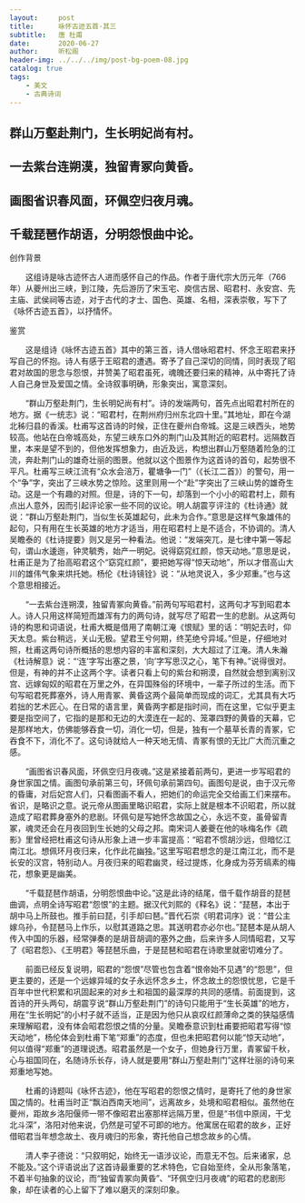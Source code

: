 ```yaml
---
layout:     post
title:      咏怀古迹五首·其三
subtitle:   唐 杜甫
date:       2020-06-27
author:     听松阁
header-img: ../../../img/post-bg-poem-08.jpg
catalog: true
tags:
    - 美文
    - 古典诗词
---
```


## 群山万壑赴荆门，生长明妃尚有村。

## 一去紫台连朔漠，独留青冢向黄昏。

## 画图省识春风面，环佩空归夜月魂。

## 千载琵琶作胡语，分明怨恨曲中论。



创作背景

　　这组诗是咏古迹怀古人进而感怀自己的作品。作者于唐代宗大历元年（766年）从夔州出三峡，到江陵，先后游历了宋玉宅、庾信古居、昭君村、永安宫、先主庙、武侯祠等古迹，对于古代的才士、国色、英雄、名相，深表崇敬，写下了《咏怀古迹五首》，以抒情怀。







鉴赏



　　这是组诗《咏怀古迹五首》其中的第三首，诗人借咏昭君村、怀念王昭君来抒写自己的怀抱。诗人有感于王昭君的遭遇。寄予了自己深切的同情，同时表现了昭君对故国的思念与怨恨，并赞美了昭君虽死，魂魄还要归来的精神，从中寄托了诗人自己身世及爱国之情。全诗叙事明确，形象突出，寓意深刻。



　　“群山万壑赴荆门，生长明妃尚有村”。诗的发端两句，首先点出昭君村所在的地方。据《一统志》说：“昭君村，在荆州府归州东北四十里。”其地址，即在今湖北秭归县的香溪。杜甫写这首诗的时候，正住在夔州白帝城。这是三峡西头，地势较高。他站在白帝城高处，东望三峡东口外的荆门山及其附近的昭君村。远隔数百里，本来是望不到的，但他发挥想象力，由近及远，构想出群山万壑随着险急的江流，奔赴荆门山的雄奇壮丽的图景。他就以这个图景作为这首诗的首句，起势很不平凡。杜甫写三峡江流有“众水会涪万，瞿塘争一门”（《长江二首》）的警句，用一个“争”字，突出了三峡水势之惊险。这里则用一个“赴”字突出了三峡山势的雄奇生动。这是一个有趣的对照。但是，诗的下一句，却落到一个小小的昭君村上，颇有点出人意外，因而引起评论家一些不同的议论。明人胡震亨评注的《杜诗通》就说：“群山万壑赴荆门，当似生长英雄起句，此未为合作。”意思是这样气象雄伟的起句，只有用在生长英雄的地方才适当，用在昭君村上是不适合，不协调的。清人吴瞻泰的《杜诗提要》则又是另一种看法。他说：“发端突兀，是七律中第一等起句，谓山水逶迤，钟灵毓秀，始产一明妃。说得窈窕红颜，惊天动地。”意思是说，杜甫正是为了抬高昭君这个“窈窕红颜”，要把她写得“惊天动地”，所以才借高山大川的雄伟气象来烘托她。杨伦《杜诗镜铨》说：“从地灵说入，多少郑重。”也与这个意思相接近。



　　“一去紫台连朔漠，独留青冢向黄昏。”前两句写昭君村，这两句才写到昭君本人。诗人只用这样简短而雄浑有力的两句诗，就写尽了昭君一生的悲剧。从这两句诗的构思和词语说，杜甫大概是借用了南朝江淹《恨赋》里的话：“明妃去时，仰天太息。紫台稍远，关山无极。望君王兮何期，终芜绝兮异域。”但是，仔细地对照，杜甫这两句诗所概括的思想内容的丰富和深刻，大大超过了江淹。清人朱瀚《杜诗解意》说：“‘连’字写出塞之景，‘向’字写思汉之心，笔下有神。”说得很对。但是，有神的并不止这两个字。读者只看上句的紫台和朔漠，自然就会想到离别汉宫、远嫁匈奴的昭君在万里之外，在异国殊俗的环境中，一辈子所过的生活。而下句写昭君死葬塞外，诗人用青冢、黄昏这两个最简单而现成的词汇，尤其具有大巧若拙的艺术匠心。在日常的语言里，黄昏两字都是指时间，而在这里，它似乎更主要是指空间了，它指的是那和无边的大漠连在一起的、笼罩四野的黄昏的天幕，它是那样地大，仿佛能够吞食一切，消化一切，但是，独有一个墓草长青的青冢，它吞食不下，消化不了。这句诗就给人一种天地无情、青冢有恨的无比广大而沉重之感。



　　“画图省识春风面，环佩空归月夜魂。”这是紧接着前两句，更进一步写昭君的身世家国之情。画图句承前第三句，环佩句承前第四句。画图句是说，由于汉元帝的昏庸，对后妃宫人们，只看图画不看人，把她们的命运完全交给画工们来摆布。省识，是略识之意。说元帝从图画里略识昭君，实际上就是根本不识昭君，所以就造成了昭君葬身塞外的悲剧。环佩句是写她怀念故国之心，永远不变，虽骨留青冢，魂灵还会在月夜回到生长她的父母之邦。南宋词人姜夔在他的咏梅名作《疏影》里曾经把杜甫这句诗从形象上进一步丰富提高：“昭君不惯胡沙远，但暗忆江南江北。想佩环月夜归来，化作此花幽独。”这里写昭君想念的是江南江北，而不是长安的汉宫，特别动人。月夜归来的昭君幽灵，经过提炼，化身成为芬芳缟素的梅花，想象更是幽美。



　　“千载琵琶作胡语，分明怨恨曲中论。”这是此诗的结尾，借千载作胡音的琵琶曲调，点明全诗写昭君“怨恨”的主题。据汉代刘熙的《释名》说：“琵琶，本出于胡中马上所鼓也。推手前曰琵，引手却曰琶。”晋代石崇《明君词序》说：“昔公主嫁乌孙，令琵琶马上作乐，以慰其道路之思。其送明君亦必尔也。”琵琶本是从胡人传入中国的乐器，经常弹奏的是胡音胡调的塞外之曲，后来许多人同情昭君，又写了《昭君怨》、《王明君》等琵琶乐曲，于是琵琶和昭君在诗歌里就密切难分了。



　　前面已经反复说明，昭君的“怨恨”尽管也包含着“恨帝始不见遇”的“怨思”，但更主要的，还是一个远嫁异域的女子永远怀念乡土，怀念故土的怨恨忧思，它是千百年中世代积累和巩固起来的对乡土和祖国的最深厚的共同的感情。前面提到，这首诗的开头两句，胡震亨说“群山万壑赴荆门”的诗句只能用于“生长英雄”的地方，用在“生长明妃”的小村子就不适当，正是因为他只从哀叹红颜薄命之类的狭隘感情来理解昭君，没有体会昭君怨恨之情的分量。吴瞻泰意识到杜甫要把昭君写得“惊天动地”，杨伦体会到杜甫下笔“郑重”的态度，但也未把昭君何以能“惊天动地”，何以值得“郑重”的道理说透。昭君虽然是一个女子，但她身行万里，青冢留千秋，心与祖国同在，名随诗乐长存，诗人就是要用“群山万壑赴荆门”这样壮丽的诗句来郑重地写她。



　　杜甫的诗题叫《咏怀古迹》，他在写昭君的怨恨之情时，是寄托了他的身世家国之情的。杜甫当时正“飘泊西南天地间”，远离故乡，处境和昭君相似。虽然他在夔州，距故乡洛阳偃师一带不像昭君出塞那样远隔万里，但是“书信中原阔，干戈北斗深”，洛阳对他来说，仍然是可望不可即的地方。他寓居在昭君的故乡，正好借昭君当年想念故土、夜月魂归的形象，寄托他自己想念故乡的心情。



　　清人李子德说：“只叙明妃，始终无一语涉议论，而意无不包。后来诸家，总不能及。”这个评语说出了这首诗最重要的艺术特色，它自始至终，全从形象落笔，不着半句抽象的议论，而“独留青冢向黄昏”、“环佩空归月夜魂”的昭君的悲剧形象，却在读者的心上留下了难以磨灭的深刻印象。
